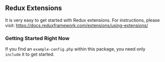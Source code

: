 ## Redux Extensions
It is very easy to get started with Redux extensions. For instructions, please visit: 
https://docs.reduxframework.com/extensions/using-extensions/

### Getting Started Right Now
If you find an `example-config.php` within this package, you need only `include` it to get started.